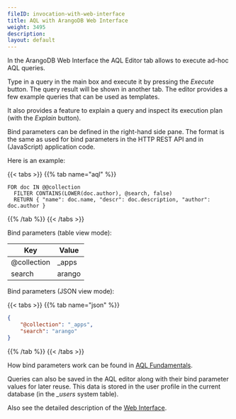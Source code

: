 ```yaml
---
fileID: invocation-with-web-interface
title: AQL with ArangoDB Web Interface
weight: 3495
description: 
layout: default
---
```

In the ArangoDB Web Interface the AQL Editor tab allows to execute ad-hoc AQL
queries.

Type in a query in the main box and execute it by pressing the *Execute* button.
The query result will be shown in another tab. The editor provides a few example
queries that can be used as templates.

It also provides a feature to explain a query and inspect its execution plan
(with the *Explain* button). 

Bind parameters can be defined in the right-hand side pane. The format is the
same as used for bind parameters in the HTTP REST API and in (JavaScript)
application code.
 
Here is an example: 

{{< tabs >}}
{{% tab name="aql" %}}
```aql
FOR doc IN @@collection
  FILTER CONTAINS(LOWER(doc.author), @search, false)
  RETURN { "name": doc.name, "descr": doc.description, "author": doc.author }
```
{{% /tab %}}
{{< /tabs >}}

Bind parameters (table view mode):

| Key         | Value  |
|-------------|--------|
| @collection | _apps  |
| search      | arango |

Bind parameters (JSON view mode):

{{< tabs >}}
{{% tab name="json" %}}
```json
{
    "@collection": "_apps",
    "search": "arango"
}
```
{{% /tab %}}
{{< /tabs >}}

How bind parameters work can be found in [AQL Fundamentals](../aql-fundamentals/fundamentals-bind-parameters).

Queries can also be saved in the AQL editor along with their bind parameter values
for later reuse. This data is stored in the user profile in the current database
(in the *_users* system table). 

Also see the detailed description of the [Web Interface](../../programs-tools/web-interface/).
